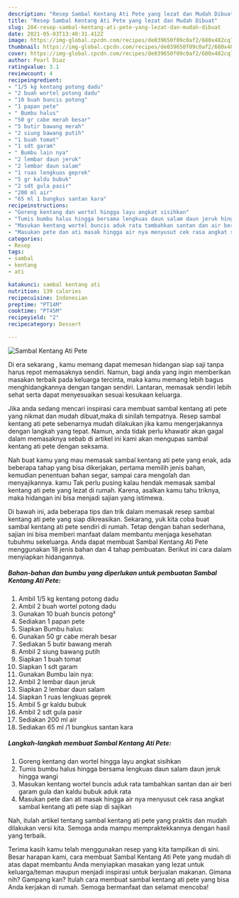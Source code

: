 ```yaml
---
description: "Resep Sambal Kentang Ati Pete yang lezat dan Mudah Dibuat"
title: "Resep Sambal Kentang Ati Pete yang lezat dan Mudah Dibuat"
slug: 284-resep-sambal-kentang-ati-pete-yang-lezat-dan-mudah-dibuat
date: 2021-05-03T13:40:31.412Z
image: https://img-global.cpcdn.com/recipes/de039650f09c0af2/680x482cq70/sambal-kentang-ati-pete-foto-resep-utama.jpg
thumbnail: https://img-global.cpcdn.com/recipes/de039650f09c0af2/680x482cq70/sambal-kentang-ati-pete-foto-resep-utama.jpg
cover: https://img-global.cpcdn.com/recipes/de039650f09c0af2/680x482cq70/sambal-kentang-ati-pete-foto-resep-utama.jpg
author: Pearl Diaz
ratingvalue: 3.1
reviewcount: 4
recipeingredient:
- "1/5 kg kentang potong dadu"
- "2 buah wortel potong dadu"
- "10 buah buncis potong"
- "1 papan pete"
- " Bumbu halus"
- "50 gr cabe merah besar"
- "5 butir bawang merah"
- "2 siung bawang putih"
- "1 buah tomat"
- "1 sdt garam"
- " Bumbu lain nya"
- "2 lembar daun jeruk"
- "2 lembar daun salam"
- "1 ruas lengkuas geprek"
- "5 gr kaldu bubuk"
- "2 sdt gula pasir"
- "200 ml air"
- "65 ml 1 bungkus santan kara"
recipeinstructions:
- "Goreng kentang dan wortel hingga layu angkat sisihkan"
- "Tumis bumbu halus hingga bersama lengkuas daun salam daun jeruk hingga wangi"
- "Masukan kentang wortel buncis aduk rata tambahkan santan dan air beri garam gula dan kaldu bubuk aduk rata"
- "Masukan pete dan ati masak hingga air nya menyusut cek rasa angkat sambal kentang ati pete siap di sajikan"
categories:
- Resep
tags:
- sambal
- kentang
- ati

katakunci: sambal kentang ati 
nutrition: 139 calories
recipecuisine: Indonesian
preptime: "PT14M"
cooktime: "PT45M"
recipeyield: "2"
recipecategory: Dessert

---
```



![Sambal Kentang Ati Pete](https://img-global.cpcdn.com/recipes/de039650f09c0af2/680x482cq70/sambal-kentang-ati-pete-foto-resep-utama.jpg)

Di era  sekarang , kamu memang dapat memesan hidangan siap saji tanpa harus repot memasaknya sendiri. Namun, bagi anda yang ingin memberikan masakan terbaik pada keluarga tercinta, maka kamu memang lebih bagus menghidangkannya dengan tangan sendiri. Lantaran, memasak sendiri lebih sehat serta dapat menyesuaikan sesuai kesukaan keluarga.

Jika anda sedang mencari inspirasi cara membuat sambal kentang ati pete yang nikmat dan mudah dibuat,maka di sinilah tempatnya. Resep sambal kentang ati pete  sebenarnya mudah dilakukan jika kamu mengerjakannya dengan langkah yang tepat. Namun, anda tidak perlu khawatir akan gagal dalam memasaknya 
sebab di artikel ini kami akan mengupas sambal kentang ati pete dengan seksama.  



Nah buat kamu yang mau memasak sambal kentang ati pete yang enak, ada beberapa tahap yang bisa dikerjakan, pertama memilih jenis bahan, kemudian penentuan bahan segar, sampai cara mengolah dan menyajikannya. kamu Tak perlu pusing kalau hendak memasak sambal kentang ati pete yang lezat di rumah. Karena, asalkan kamu  tahu triknya, maka hidangan ini bisa menjadi sajian yang istimewa.

Di bawah ini, ada beberapa tips dan trik dalam memasak resep sambal kentang ati pete yang siap dikreasikan. Sekarang, yuk kita coba buat sambal kentang ati pete sendiri di rumah. Tetap dengan bahan sederhana, sajian ini bisa memberi manfaat dalam membantu menjaga kesehatan tubuhmu sekeluarga. Anda dapat membuat Sambal Kentang Ati Pete menggunakan 18 jenis bahan dan 4 tahap pembuatan. Berikut ini cara dalam menyiapkan hidangannya.

<!--inarticleads1-->

##### Bahan-bahan dan bumbu yang diperlukan untuk pembuatan Sambal Kentang Ati Pete:

1. Ambil 1/5 kg kentang potong dadu
1. Ambil 2 buah wortel potong dadu
1. Gunakan 10 buah buncis potong²
1. Sediakan 1 papan pete
1. Siapkan  Bumbu halus:
1. Gunakan 50 gr cabe merah besar
1. Sediakan 5 butir bawang merah
1. Ambil 2 siung bawang putih
1. Siapkan 1 buah tomat
1. Siapkan 1 sdt garam
1. Gunakan  Bumbu lain nya:
1. Ambil 2 lembar daun jeruk
1. Siapkan 2 lembar daun salam
1. Siapkan 1 ruas lengkuas geprek
1. Ambil 5 gr kaldu bubuk
1. Ambil 2 sdt gula pasir
1. Sediakan 200 ml air
1. Sediakan 65 ml /1 bungkus santan kara




<!--inarticleads2-->

##### Langkah-langkah membuat Sambal Kentang Ati Pete:

1. Goreng kentang dan wortel hingga layu angkat sisihkan
1. Tumis bumbu halus hingga bersama lengkuas daun salam daun jeruk hingga wangi
1. Masukan kentang wortel buncis aduk rata tambahkan santan dan air beri garam gula dan kaldu bubuk aduk rata
1. Masukan pete dan ati masak hingga air nya menyusut cek rasa angkat sambal kentang ati pete siap di sajikan




Nah, itulah artikel tentang  sambal kentang ati pete  yang praktis dan mudah dilakukan versi kita. Semoga anda mampu mempraktekkannya dengan hasil yang terbaik. 

Terima kasih kamu telah menggunakan resep yang kita tampilkan di sini. Besar harapan kami, cara membuat  Sambal Kentang Ati Pete yang mudah di atas dapat membantu Anda menyiapkan masakan yang lezat untuk keluarga/teman maupun menjadi inspirasi untuk berjualan makanan. Gimana nih? Gampang kan? Itulah cara membuat sambal kentang ati pete yang bisa Anda kerjakan di rumah. Semoga bermanfaat dan selamat mencoba!

